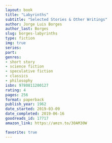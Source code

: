 ```yaml
---
layout: book
title: "Labyrinths"
subtitle: "Selected Stories & Other Writings"
author: Jorge Luis Borges
author_last: Borges
slug: borges-labyrinths
type: fiction
img: true
series: 
part: 
genres:
- short story
- science fiction
- speculative fiction
- classics
- philosophy
isbn: 9780811200127
rating: 4
pages: 256
format: paperback
publish_year: 1962
date_started: 2019-03-09
date_completed: 2019-06-16
goodreads_id: 17717
amazon_link: https://amzn.to/30AM30W

favorite: true
---
```

